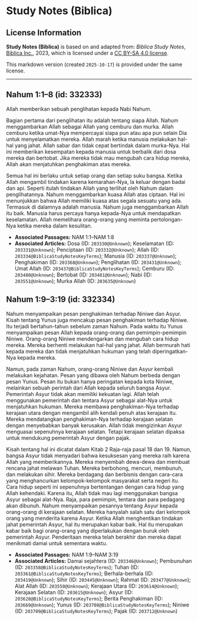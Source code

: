 # Study Notes (Biblica)

## License Information

**Study Notes (Biblica)** is based on and adapted from: _Biblica Study Notes_, [Biblica Inc.](https://www.biblica.com/), 2023, which is licensed under a [CC BY-SA 4.0 license](https://creativecommons.org/licenses/by-sa/4.0/legalcode.en).

This markdown version (created `2025-10-17`) is provided under the same license.



--------------------------------

## Nahum 1:1–8 (id: 332333)

Allah memberikan sebuah penglihatan kepada Nabi Nahum. 

Bagian pertama dari penglihatan itu adalah tentang siapa Allah. Nahum menggambarkan Allah sebagai Allah yang cemburu dan murka. Allah cemburu ketika umat\-Nya mempercayai siapa pun atau apa pun selain Dia untuk menyelamatkan mereka. Allah marah ketika manusia melakukan hal\-hal yang jahat. Allah sabar dan tidak cepat bertindak dalam murka\-Nya. Hal ini memberikan kesempatan kepada manusia untuk berbalik dari dosa mereka dan bertobat. Jika mereka tidak mau mengubah cara hidup mereka, Allah akan menjatuhkan penghakiman atas mereka.

Semua hal ini berlaku untuk setiap orang dan setiap suku bangsa. Ketika Allah mengambil tindakan karena kemarahan\-Nya, Ia keluar dengan badai dan api. Seperti itulah tindakan Allah yang terlihat oleh Nahum dalam penglihatannya. Nahum menggambarkan kuasa Allah atas ciptaan. Hal ini menunjukkan bahwa Allah memiliki kuasa atas segala sesuatu yang ada. Termasuk di dalamnya adalah manusia. Nahum juga menggambarkan Allah itu baik. Manusia harus percaya hanya kepada\-Nya untuk mendapatkan keselamatan. Allah memelihara orang\-orang yang meminta pertolongan\-Nya ketika mereka dalam kesulitan.

* **Associated Passages:** NAM 1:1–NAM 1:8
* **Associated Articles:** Dosa (ID: `203330@Unknown`); Keselamatan (ID: `203331@Unknown`); Penciptaan (ID: `203332@Unknown`); Allah (ID: `203334@BiblicaStudyNotesKeyTerms`); Manusia (ID: `203337@Unknown`); Penghakiman (ID: `203368@Unknown`); Penglihatan (ID: `203431@Unknown`); Umat Allah (ID: `203437@BiblicaStudyNotesKeyTerms`); Cemburu (ID: `203480@Unknown`); Bertobat (ID: `203481@Unknown`); Nabi (ID: `203551@Unknown`); Murka Allah (ID: `203635@Unknown`)

## Nahum 1:9–3:19 (id: 332334)

Nahum menyampaikan pesan penghakiman terhadap Niniwe dan Asyur. Kisah tentang Yunus juga mencakup pesan penghakiman terhadap Niniwe. Itu terjadi bertahun\-tahun sebelum zaman Nahum. Pada waktu itu Yunus menyampaikan pesan Allah kepada orang\-orang dan pemimpin\-pemimpin Niniwe. Orang\-orang Niniwe mendengarkan dan mengubah cara hidup mereka. Mereka berhenti melakukan hal\-hal yang jahat. Allah bermurah hati kepada mereka dan tidak menjatuhkan hukuman yang telah diperingatkan\-Nya kepada mereka. 

Namun, pada zaman Nahum, orang\-orang Niniwe dan Asyur kembali melakukan kejahatan. Pesan yang dibawa oleh Nahum berbeda dengan pesan Yunus. Pesan itu bukan hanya peringatan kepada kota Niniwe, melainkan sebuah perintah dari Allah kepada seluruh bangsa Asyur. Pemerintah Asyur tidak akan memiliki kekuatan lagi. Allah telah menggunakan pemerintah dan tentara Asyur sebagai alat\-Nya untuk menjatuhkan hukuman. Mereka membawa penghakiman\-Nya terhadap kerajaan utara dengan mengambil alih kendali penuh atas kerajaan itu. Mereka mendatangkan penghakiman\-Nya terhadap kerajaan selatan dengan menyebabkan banyak kerusakan. Allah tidak mengizinkan Asyur menguasai sepenuhnya kerajaan selatan. Tetapi kerajaan selatan dipaksa untuk mendukung pemerintah Asyur dengan pajak. 

Kisah tentang hal ini dicatat dalam Kitab 2 Raja\-raja pasal 18 dan 19\. Namun, bangsa Asyur tidak menyadari bahwa kesuksesan yang mereka raih karena Allah yang memberikannya. Mereka menyembah dewa\-dewa dan membuat rencana jahat melawan Tuhan. Mereka berbohong, mencuri, membunuh, dan melakukan sihir. Mereka berdagang dan berbisnis dengan cara\-cara yang menghancurkan kelompok\-kelompok masyarakat serta negeri itu. Cara hidup seperti ini sepenuhnya bertentangan dengan cara hidup yang Allah kehendaki. Karena itu, Allah tidak mau lagi menggunakan bangsa Asyur sebagai alat\-Nya. Raja, para pemimpin, tentara dan para pedagang akan dibunuh. Nahum menyampaikan pesannya tentang Asyur kepada orang\-orang di kerajaan selatan. Mereka hanyalah salah satu dari kelompok orang yang menderita karena Asyur. Ketika Allah menghentikan tindakan jahat pemerintah Asyur, hal itu merupakan kabar baik. Hal itu merupakan kabar baik bagi orang\-orang yang diperlakukan dengan buruk oleh pemerintah Asyur. Penderitaan mereka telah berakhir dan mereka dapat menikmati damai untuk sementara waktu.

* **Associated Passages:** NAM 1:9–NAM 3:19
* **Associated Articles:** Damai sejahtera (ID: `203346@Unknown`); Pembunuhan (ID: `203358@BiblicaStudyNotesKeyTerms`); Tuhan (ID: `203361@BiblicaStudyNotesKeyTerms`); Berhala-berhala (ID: `203419@Unknown`); Sihir (ID: `203445@Unknown`); Rahmat (ID: `203477@Unknown`); Alat Allah (ID: `203550@Unknown`); Kerajaan Utara (ID: `203614@Unknown`); Kerajaan Selatan (ID: `203615@Unknown`); Asyur (ID: `203628@BiblicaStudyNotesKeyTerms`); Berita Penghakiman (ID: `203669@Unknown`); Yunus (ID: `203708@BiblicaStudyNotesKeyTerms`); Niniwe (ID: `203709@BiblicaStudyNotesKeyTerms`); Pajak (ID: `203712@Unknown`)

